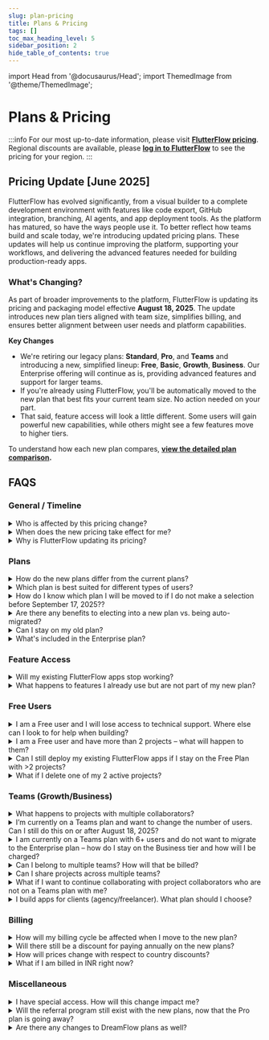 ```yaml
---
slug: plan-pricing
title: Plans & Pricing
tags: []
toc_max_heading_level: 5
sidebar_position: 2
hide_table_of_contents: true
---
```


import Head from '@docusaurus/Head';
import ThemedImage from '@theme/ThemedImage';

<Head>
  <link rel="stylesheet" href="/css/table_style.css" />
</Head>

# Plans & Pricing
:::info
For our most up-to-date information, please visit **[FlutterFlow pricing](https://flutterflow.io/pricing)**.
Regional discounts are available, please **[log in to FlutterFlow](https://app.flutterflow.io/)** to see the pricing for your region.
:::

## Pricing Update [June 2025]

FlutterFlow has evolved significantly, from a visual builder to a complete development environment with features like code export, GitHub integration, branching, AI agents, and app deployment tools. As the platform has matured, so have the ways people use it. To better reflect how teams build and scale today, we're introducing updated pricing plans. These updates will help us continue improving the platform, supporting your workflows, and delivering the advanced features needed for building production-ready apps.


### What's Changing?

As part of broader improvements to the platform, FlutterFlow is updating its pricing and packaging model effective **August 18, 2025**. The update introduces new plan tiers aligned with team size, simplifies billing, and ensures better alignment between user needs and platform capabilities.

**Key Changes**

- We're retiring our legacy plans: **Standard**, **Pro**, and **Teams** and introducing a new, simplified lineup: **Free**, **Basic**, **Growth**, **Business**. Our Enterprise offering will continue as is, providing advanced features and support for larger teams.
- If you're already using FlutterFlow, you'll be automatically moved to the new plan that best fits your current team size. No action needed on your part.
- That said, feature access will look a little different. Some users will gain powerful new capabilities, while others might see a few features move to higher tiers.


To understand how each new plan compares, **[view the detailed plan comparison](new-pricing-comparison.md).**



## FAQS

### General / Timeline

<details>
<summary>
Who is affected by this pricing change?
</summary>
<p>
All current Free, Standard, Pro, and Teams plan users will move to the new structure.

Enterprise customers on custom contracts are not affected by these changes.

</p>
</details>

<details>
<summary>
When does the new pricing take effect for me?
</summary>
<p>
- For new users, the pricing and packaging will apply immediately on August 18, 2025. After this date, no legacy plans (Standard, Pro, Teams) can be purchased or updated.
- For existing Free, Standard, Pro, and Teams plan users, billing and feature access will remain unchanged during a **30-day transition period** where you will have the ability to elect into a new plan. On September 17, 2025, your account will be moved to one of the new plans if no action is taken.
  - **Important exception:** If you're currently on a Teams plan, you will no longer be able to use your team features on personal projects starting August 18, 2025. To maintain existing Teams plan feature access on those projects, you must either:
    - Move your personal projects into your Team, or
    - Convert your current Teams plan to a new Growth or Business plan and purchase a separate Basic plan for your personal work.

- **Note:** All plan updates will take effect at 12:00 AM local time on the specified effective date.
<div style={{maxWidth: '800px', margin: '0 auto'}}>
  <ThemedImage
    alt="Pricing Update Timeline - 2025"
    sources={{
      light: require('./imgs/pricing-timeline-2025-light.png').default,
      dark: require('./imgs/pricing-timeline-2025-dark.png').default,
    }}
  />
</div>
</p>
</details>

<details>
<summary>
Why is FlutterFlow updating its pricing?
</summary>
<p>
When we launched FlutterFlow, we had one goal: make it radically easier to build beautiful, powerful digital products. Four years later, we’re a full development platform that goes from idea to app store. We now have collaboration features, AI tools, lots of integrations, branching, development environments, and more, built in.

Now our plans are evolving to reflect that growth. We’ve introduced new features across every tier and restructured our plans to better align with the way people build today and how their needs change as they move from MVP to scaling production apps.

</p>
</details>

### Plans

<details>
<summary>
How do the new plans differ from the current plans?
</summary>
<p>
The new plans introduce pricing by team size and more structured feature access to support different types of users and teams as they grow.
</p>
<p>Key changes include:</p>
<ul>
  <li>New plan tiers based on team size, with clearer limits of number of developers that can work together.</li>
  <li>Collaboration solely at the team level, to support scalable workflows and controls.</li>
  <li>Updated feature access, with certain advanced features now only available in higher tiers.</li>
  <li>Plan-based Support levels, with availability varying by plan.</li>
  <li>Revised pricing structure, with updated USD and INR rates.</li>
</ul>
<p>
For a detailed comparison of the current and new plans, including feature breakdown and pricing, please see the **[Detailed Plan Changes](new-pricing-comparison.md)** table above.
</p>
</details>

<details>
<summary>
Which plan is best suited for different types of users?
</summary>
<p>The tiers are designed as a general guide to help highlight which plans tend to work best for different types of use cases, but we know that every user’s needs are different and you’re always welcome to choose the one that works best for you. That said, here’s how we generally recommend thinking about the tiers based on common usage patterns:</p>
<ul>
  <li><strong>Free:</strong> App builders learning and prototyping.</li>
  <li><strong>Basic:</strong> Independent builders shipping production-ready apps.</li>
  <li><strong>Growth:</strong> Solo developers or small teams needing advanced functionality.</li>
  <li><strong>Business:</strong> Established teams (3–5 users) ready for advanced development workflows.</li>
  <li><strong>Enterprise:</strong> Larger teams needing advanced security, governance, and collaboration features.</li>
</ul>
</details>

<details>
<summary>
How do I know which plan I will be moved to if I do not make a selection before September 17, 2025??
</summary>
<p>
If you do not make a selection during the election period (August 18, 2025 - September 17, 2025), your new plan will be automatically determined based on your current **team size**. For example:
</p>
<ul>
  <li>Users on the Free plan will remain in the Free plan, but with new feature restrictions.</li>
  <li>Solo users in Standard will move to the **Basic** plan.</li>
  <li>Pro plan users and Teams of 2 will move to the **Growth** plan.</li>
  <li>Teams of 3-5 will move to the **Business** plan.</li>
  <li>Teams with 6+ users will move to the Business plan and retain their current seat count as of September 17, 2025 for up to 12 months. During this period, no additional seats can be added. After 12 months, you will need to upgrade to an Enterprise plan to continue building with more than 5 team seats.</li>
  <ul><li>We highly encourage you to begin evaluating your team’s resourcing and expansion needs early, as this plan will not support usage growth beyond the feature limits of the Business tier. Early planning and engaging with our sales team can help ensure a smooth migration, avoid disruption, and prevent any risk of project or data access issues at the 12-month cut-off. To start the conversation, please reach out to <a href="mailto:sales@flutterflow.io">sales@flutterflow.io</a> to explore the best solution package for your team.</li></ul>
  <li>Expert Agencies (approved via <a href="https://contra.com/opportunity/rWlmk2Yv-become-a-flutter-flow-agency">**Contra**</a>) will move to the <strong>Business</strong> plan with Agencies Expansion included.</li>
</ul>
<p>

</p>
<p>
We’ll notify you directly in the app and by email before the September 17, 2025 migration, so you’ll have a chance to review or adjust your plan if needed. If you’re unsure, contact us and we’ll help you confirm your new plan
</p>
</details>

<details>
<summary>
Are there any benefits to electing into a new plan vs. being auto-migrated?
</summary>
<p>
Yes! By proactively choosing to move to any of the new plans with annual billing during the election period (before September 17, 2025), you will receive **20% off your first year**.
</p>
</details>

<details>
<summary>
Can I stay on my old plan?
</summary>
<p>
No. All existing plans will be retired on September 17, 2025, and users will be automatically transitioned to the new plans based on their current team size. This helps us simplify billing, improve feature alignment, and deliver a more consistent experience across all teams.
</p>
<p>
If you’re currently a paying user and would prefer not to be part of the migration to one of the new paid plans, you have two paths:
</p>
<ul>
  <li>**Continue building on the Free plan**: you can downgrade your plan to Free, where you will be able to view, edit, and run any 2 existing projects of your choosing inside the editor, but paid‑tier features, deployments, and team seats will be disabled until you upgrade.</li>
  <li>**Export your code**: download the full Flutter source and assets for each project before September 17, 2025 and continue building locally to retain full ownership of your codebase.</li>
</ul>
<p>
If you’d like to review your options or adjust your usage ahead of time, our support team is here to help. You will receive an email confirming the plan your account will move to, but can also confirm by logging into your account after August 18, 2025 to see how your team maps to the new tiers.
</p>
</details>

<details>
<summary>
What's included in the Enterprise plan?
</summary>
<p>
The Enterprise plan is built for organizations that need advanced security, scale, and white-glove support while managing production-grade apps across teams. In addition to all features available in lower tiers, Enterprise includes:
</p>
<ul>
  <li>Controlled FlutterFlow upgrades through version pinning</li>
  <li>Unlimited snapshot backups for project history and rollback</li>
  <li>Single Sign-On (SSO) and Activity Logging for secure, centralized access</li>
  <li>Unlimited development environments to mirror staging, QA, and production workflows</li>
  <li>Advanced accessibility features to meet regulatory requirements</li>
  <li>No automatic right for FlutterFlow to use your logo</li>
  <li>Live and dedicated technical support, plus access to custom engineering solutions when needed</li>
</ul>
<p>
To learn more or explore a custom Enterprise solution for your team, please reach out to <a href="mailto:sales@flutterflow.io">sales@flutterflow.io</a> – we'd be happy to walk you through options that match your scale and needs.
</p>
</details>


### Feature Access

<details>
<summary>
Will my existing FlutterFlow apps stop working?
</summary>
<p>
1. No, your current apps will continue to function and remain deployed, though access to certain features may change depending on your new plan tier starting September 17, 2025\.  <br />
2. If you elect into a new plan during the election period before September 17, 2025, those feature changes will take effect as soon as your new plan becomes active.<br />
<br />
</p>
</details>

<details>
<summary>
What happens to features I already use but are not part of my new plan?
</summary>
<ul>
  <li>
    Access to features will be updated according to your new plan beginning September 17, 2025. If you’re currently using a feature that is moving to a higher tier, there are two possible outcomes:
    <ul>
      <li>
        <strong>Build-time features</strong> (like activity logging, automated testing, or Figma Frame imports) will no longer be accessible. You’ll see an upgrade prompt if you attempt to use them.
      </li>
      <li>
        <strong>Run-time features</strong> (like API endpoints, branching, GitHub integration, or dev environments) will be grandfathered and continue to work as-is, but you won’t be able to create additional instances beyond what you already have. For example:
        <ul>
          <li>
            If you are currently building on a Free plan with 3 API endpoints, you can continue editing them, but won’t be able to add a 4th without upgrading to a paid plan.
          </li>
          <li>
            If you’ve used branching or added multiple development environments and currently exceed your new plan limits, those remain active but you’ll be prompted to upgrade if you try to add more.
          </li>
        </ul>
      </li>
    </ul>
  </li>
  <li>
    This approach ensures existing work isn’t disrupted, while still aligning future access with your selected plan.
  </li>
</ul>
</details>



### Free Users

<details>
<summary>
I am a Free user and I will lose access to technical support. Where else can I look to for help when building?
</summary>
<ul>
  <li>
    Starting August 18, 2025 for new users and September 17, 2025 for existing users, 1:1 support will no longer be included with the Free plan. However, we offer a collection of self-serve resources to help you continue building with confidence:
    <ul>
      <li>
        Our Help Center at <a href="http://docs.flutterflow.io">docs.flutterflow.io</a> offers a free collection of step-by-step guides on how to build, get started, and make the most of FlutterFlow’s features.
        <ul>
          <li>
            We are also launching new troubleshooting guides to help you resolve common issues and workflows.
          </li>
          <li>
            Plus, a new AI-powered assistant will help you quickly find answers and relevant resources within the Help Center.
          </li>
        </ul>
      </li>
      <li>
        You can turn to our <a href="https://community.flutterflow.io/">Community Forum</a> to ask questions, share learnings, and get help from other FlutterFlow builders.
      </li>
      <li>
        We also offer free educational content via our <a href="https://www.youtube.com/@flutterflow">YouTube channel</a> to support your learning and skill development.
      </li>
    </ul>
  </li>
  <li>
    These resources are designed to help all users succeed without needing to rely on 1:1 technical support.
    <ul>
      <li>
        Our Support team will still be available at <a href="mailto:support@flutterflow.io">support@flutterflow.io</a> to all users to assist with billing or account-related issues.
      </li>
    </ul>
  </li>
</ul>
</details>


<details>
<summary>
I am a Free user and have more than 2 projects – what will happen to them?
</summary>
<ul>
  <li>
    Starting September 17, 2025, all personal Free plan projects will be archived until you actively select two to keep editable. This selection is permanent and cannot be changed afterwards. All other projects will be archived – they’ll still appear on your dashboard, and published apps will remain live, but you won’t be able to open, edit, or publish updates unless you upgrade.
    <ul>
      <li>
        **Marketplace exception:** Existing Free plan projects published to the Marketplace prior to August 18, 2025 will not count toward your 2-project limit. If a project is later removed from Marketplace and you exceed the limit, it will be automatically archived.
      </li>
    </ul>
  </li>
  <li>
    For users on a team-based plan but not on a personal paid plan, this 2-project selection requirement only applies to your personal projects. You will still be able to edit any projects that belong to your team.
    <ul>
      <li>
        We’ve set this policy to ensure everyone can explore FlutterFlow for free while keeping heavy usage sustainable. We won’t remove any of your existing projects. They’re safe and accessible whenever you decide to upgrade.
      </li>
    </ul>
  </li>
</ul>
</details>

<details>
<summary>
Can I still deploy my existing FlutterFlow apps if I stay on the Free Plan with &gt;2 projects?
</summary>
<p>
Any existing projects already live will remain deployed, even if you have more than 2 projects currently deployed. However, on the new Free plan, you’ll be limited to editing and publishing updates to at most 2 active projects. All other projects will remain deployed, but you won’t be able to make changes or redeploy them unless you upgrade to a paid plan.
</p>
</details>

<details>
<summary>
What if I delete one of my 2 active projects?
</summary>
<p>
If you delete one of your active projects, we’ll automatically unarchive your most recently edited archived project to replace it.
</p>
<p>
If you only had 2 projects total and delete one, you’ll be able to create a new project instead.
</p>
</details>

### Teams (Growth/Business)

<details>
<summary>
What happens to projects with multiple collaborators?
</summary>
<p>
Starting September 17, 2025, all project collaboration must occur within a team (Growth or Business). This means:
</p>
<ul>
  <li><strong>Team projects.</strong> Everyone on your team keeps full edit access. Any project collaborator who is not a paid seat on your team will be switched to view-only access at the project level until they’re added as a paid team member.</li>
  <li><strong>Projects not associated with a team.</strong> The project owner keeps full edit access and all other project collaborators become view-only members on that project. To keep editing together, move the project into a team and invite those collaborators as team members.</li>
  <li><strong>Solo projects:</strong> If you are the only editor, nothing changes. You retain full edit access.</li>
</ul>
<p>
Note: If you choose to migrate to a new paid plan before September 17, 2025, any collaborators not on your team will immediately move to view-only access at the time of conversion.

</p>
</details>

<details>
<summary>
I’m currently on a Teams plan and want to change the number of users. Can I still do this on or after August 18, 2025?
</summary>
<p>
No. As a part of the existing Teams plan retirement, team size will be locked on August 18, 2025. To adjust your team size after that date, please transition to one of the new plans (Growth or Business).
</p>
</details>

<details>
<summary>
I am currently on a Teams plan with 6+ users and do not want to migrate to the Enterprise plan – how do I stay on the Business tier and how will I be charged?
</summary>
<p>
- Teams with more than 5 users who do not wish to move yet to an Enterprise contract can continue on the Business tier under a transitional pricing structure. These teams will be billed at the standard Business tier seat pricing and then $85/seat/month for each additional seat over 5. Pricing will be based on the number of users in the team as of September 17, 2025 and billed on a monthly basis. 
</p>
<p>
- This option allows larger retail teams to continue operating under the Business feature set without immediate contract negotiation, but will be available only to existing 6+ seat teams for 12 months from September 17, 2025 through September 17, 2026 to ensure continuity without immediate contract negotiation.
</p>
<p>
- Note: Your seat count will be locked based on your team size as of September 17, 2025. You may reduce seats later, but will not be able to add more or expand beyond the feature set and usage limits of the current Business tier (except for any run-time features already in use that are grandfathered).
</p>
<p>
However, if you would like to maintain a single account, collaboration across all of your team members, enterprise level features and support, please reach out to <a href="mailto:sales@flutterflow.io">sales@flutterflow.io</a>.
</p>
</details>

<details>
<summary>
Can I belong to multiple teams? How will that be billed?
</summary>
<p>
Yes, starting August 18, 2025, users will be able to belong to multiple teams in FlutterFlow in the new plans – this is a new capability as part of our updated team and collaboration structure. Each team is treated as a separate billing entity, with its own plan, users, and usage limits. 
</p>
<p>
If you are added as an editor on more than one team, you will count toward the seat total on each of those teams, and each team will manage your seat and billing as part of their own subscription. You will not be billed individually – all billing remains centralized at the team level.
</p>
<p>
Note: you can also be added as a view-only collaborator on projects that are a part of different teams. View-only collaborators do not count toward any seat limits or billing.
</p>
</details>

<details>
<summary>
Can I share projects across multiple teams?
</summary>
<p>
- No, projects cannot be shared across multiple teams. Each project belongs to at most one team, and access is managed within that team’s structure.
- If you want someone from another team to collaborate on a project, they must be invited into your team as an editor or granted access using a Single Project Collaborator Pass.
</p>
</details>

<details>
<summary>
What if I want to continue collaborating with project collaborators who are not on a Teams plan with me?
</summary>
<p>
- With the new pricing model, collaboration is only supported within shared Teams plans. This means that to work together on a project, all collaborators must be part of the same Growth, Business, or Enterprise team. However, users can now be members of multiple teams at the same time, which allows you to create separate teams for different projects, depending on who you need to collaborate with.
- Project-level collaboration (where individuals outside your team could be added to specific projects) is being phased out to simplify permissions, ensure security, and support shared billing.
- If you would like to continue collaborating:
    - You can invite others to join your team (additional seats may require an upgrade depending on your plan).
    - Or, they can create a new team and invite you, depending on who should own billing and project access.
    - **New:** If you're on a Growth or Business plan, you may also purchase Single Project Collaborator passes, which allows you to grant another paid user access to a single project without adding them to your full team. Each pass is $15/month and can be reassigned to different collaborators or projects as needed. You can purchase up to 4 (Growth) or up to 10 (Business). This collaborator must themselves have also purchased a paid Basic plan to be eligible to be a single project collaborator.
- This change ensures that every project has clear ownership, consistent permissions, and a scalable path for team-based collaboration.

</p>
</details>

<details>
<summary>
I build apps for clients (agency/freelancer). What plan should I choose?
</summary>
<ul>
  <li>
    We will now offer multiple plan options to support agencies of all sizes – whether you’re a solo freelancer, a fast-growing studio, or an established consultancy. We believe the best path depends on your team size and how you prefer to work with your clients:
    <ul>
      <li>
        Solo freelancers or small agencies (1–5 developers)
        <ul>
          <li>
            We recommend the Business plan, which supports up to 5 team members with advanced features like branching and access control.
          </li>
        </ul>
      </li>
      <li>
        Agencies with more than 5 developers:
        <ul>
          <li>
            If your client plans to manage the code:
            <ul>
              <li>
                We recommend encouraging your client to purchase their own Enterprise plan and inviting your agency developers as Team members on the plan. To learn more about our Enterprise offering, they can reach out to <a href="mailto:sales@flutterflow.io">sales@flutterflow.io</a>.
              </li>
            </ul>
          </li>
          <li>
            If you intend to maintain the code on behalf of your client:
            <ul>
              <li>
                If your agency has under 13 developers, you may qualify for our new Agencies Expansion package coming out with the Business plan, available to FlutterFlow Expert Agencies.
                <ul>
                  <li>
                    As part of the add-on, you can:
                    <ul>
                      <li>Purchase up to 7 additional seats beyond the 5 included in Business at $85/seat/month (12 seats total per team).</li>
                      <li>Invite up to 20 Basic paid users to specific projects without requiring them to be team members via Single Project Collaborator Passes.</li>
                    </ul>
                  </li>
                  <li>
                    To become eligible now, you can apply to be an Expert Agency on our <a href="https://contra.com/opportunity/rWlmk2Yv-become-a-flutter-flow-agency">Contra</a> page. Existing Expert Agencies listed on Contra will be pre-approved to select the Agencies Expansion package starting August 18, 2025, regardless of team size and with continued flexibility to expand on a per-seat basis.
                  </li>
                </ul>
              </li>
              <li>
                For larger agencies with more than 12 developers and managing multiple enterprise-level clients, we recommend exploring our new Application-Specific Usage (ASU) licensing model. This offering is custom tailored to your multi-client business with Enterprise features, Managed Service Provider (MSP) volume discounts, and potential for co-marketing opportunities. To learn more and see if you qualify, please reach out to <a href="mailto:mspartners@flutterflow.io">mspartners@flutterflow.io</a>.
              </li>
            </ul>
          </li>
        </ul>
      </li>
    </ul>
  </li>
</ul>
</details>



### Billing

<details>
<summary>
How will my billing cycle be affected when I move to the new plan?
</summary>
<p>
To ensure a smooth transition, billing changes will align with your existing billing cycle:
</p>
<ul>
  <li>You will stay on your current pricing until your next billing renewal (monthly or annual). For example:</li>
  <ul>
    <li>If your monthly billing date is September 3, 2025, your features will switch to the new plan on September 17, 2025 (or earlier if you elect to switch), but new pricing will apply starting your next billing cycle on October 3, 2025.</li>
    <li>If you’re on an annual plan, your price won’t change until your next annual renewal. After that, the new pricing will apply for the following 12 months.</li>
  </ul>
  <li>You will have the option to upgrade early to the new pricing plan if you choose, with any remaining credit from your current plan applied toward the new plan.</li>
</ul>
<p>
If you are currently on an annual plan and choose to cancel your subscription during the transition period (August 18, 2025 - September 17, 2025), you will be eligible for a pro-rated refund. This is to account for any features you may have prepaid for under your current plan that will no longer be available once the new plans take effect.
</p>
<p>
If you have questions about your billing, please contact support at <a href="mailto:support@flutterflow.io">support@flutterflow.io</a>
</p>
</details>

<details>
<summary>
Will there still be a discount for paying annually on the new plans?
</summary>
<p>
Yes, we will continue offering a meaningful discount on all new plans when billed annually instead of monthly – typically around 25%. This discount remains available regardless of your location or currency and reflects 12 months of service at a reduced monthly rate.
</p>
<p>
<em>Note: The Business plan bundled pricing is only available on a monthly billing basis, as it is designed to support current users through their transition period.</em>
</p>
</details>

<details>
<summary>
How will prices change with respect to country discounts?
</summary>
<p>
Localized pricing will continue where applicable. If you’re in a supported region, your billing will reflect adjusted rates at existing discounts based on your location.
</p>
</details>

<details>
<summary>
What if I am billed in INR right now?
</summary>
<p>
If your account is billed in INR, your pricing will follow our localized rates:
</p>
<ul>
  <li>**Basic Plan:** ₹1,300 INR per seat per month.</li>
  <li>**Growth Plan:** ₹2,650 INR for the first seat, and ₹1,850 INR for the second seat per month.</li>
  <li>**Business Plan:** ₹5,100 INR for the first seat, and ₹2,850 INR each for seats 2–5 per month.</li>
  <ul><li>Agencies Expansion: Add up to 7 additional seats (12 total per team) at ₹2,850 INR/month.</li></ul>
</ul>
<p>
All INR pricing reflects the same features and plan structures as USD pricing, with adjustments for local purchasing power.
</p>
</details>

### Miscellaneous

<details>
<summary>
I have special access. How will this change impact me?
</summary>
<p>
- If you currently have Special Access (such as through a community program, academic use, or other exception), your FlutterFlow experience will remain unchanged. You will continue to have the same benefits provided under your existing Special Access status, which is separate from the new plan structure.
- **Note:**
    - Users with Special Access can collaborate with an unlimited number of users, but those collaborators must also have either Special Access or be on a paid plan.
    - Special Access may be granted at either the individual or team level. If only the individual has Special Access, they will not have full feature access when working on team projects unless the team also has Special Access.

</p>
</details>

<details>
<summary>
Will the referral program still exist with the new plans, now that the Pro plan is going away?
</summary>
<p>
- With the retirement of the Pro plan, our current referral program will also be sunset. This means any active referral discounts will end at your next renewal. However, any earned referral credits will remain in your account and can be redeemed for equivalent free months of the new Growth plan.
- We’re actively exploring what a future referral or incentive program could look like under the new pricing model, with the goal of better supporting and rewarding our community as we grow.

</p>
</details>

<details>
<summary>
Are there any changes to DreamFlow plans as well?
</summary>
<p>
DreamFlow is a separate product and DreamFlow plans are not affected with this plan update.
</p>
</details>

